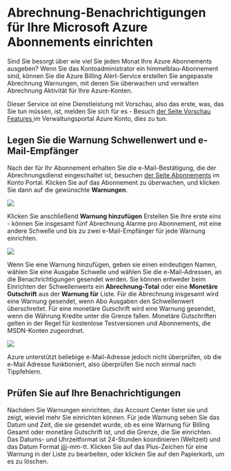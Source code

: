 <properties 
	pageTitle="Set up billing alerts for your Microsoft Azure subscriptions" 
	description="Describes how you can set up alerts on your Azure bill so you can avoid billing surprises." 
	services="" 
	documentationCenter="" 
	authors="vikdesai" 
	manager="msmbaldwin" 
	editor=""/>

<tags 
	ms.service="multiple" 
	ms.workload="multiple" 
	ms.tgt_pltfrm="na" 
	ms.devlang="na" 
	ms.topic="article" 
	ms.date="06/01/2015" 
	ms.author="vikdesai"/>

# Abrechnung-Benachrichtigungen für Ihre Microsoft Azure Abonnements einrichten

Sind Sie besorgt über wie viel Sie jeden Monat Ihre Azure Abonnements ausgeben? Wenn Sie das Kontoadministrator ein himmelblau-Abonnement sind, können Sie die Azure Billing Alert-Service erstellen Sie angepasste Abrechnung Warnungen, mit denen Sie überwachen und verwalten Abrechnung Aktivität für Ihre Azure-Konten.

Dieser Service ist eine Dienstleistung mit Vorschau, also das erste, was, das Sie tun müssen, ist, melden Sie sich für es - Besuch <a href="https://account.windowsazure.com/PreviewFeatures">der Seite Vorschau Features </a> im Verwaltungsportal Azure Konto, dies zu tun.

## Legen Sie die Warnung Schwellenwert und e-Mail-Empfänger

Nach der für Ihr Abonnement erhalten Sie die e-Mail-Bestätigung, die der Abrechnungsdienst eingeschaltet ist, besuchen <a href="https://account.windowsazure.com/Subscriptions">der Seite Abonnements</a> im Konto Portal. Klicken Sie auf das Abonnement zu überwachen, und klicken Sie dann auf die gewünschte **Warnungen**.

![][Image1]

Klicken Sie anschließend **Warnung hinzufügen** Erstellen Sie Ihre erste eins - können Sie insgesamt fünf Abrechnung Alarme pro Abonnement, mit eine andere Schwelle und bis zu zwei e-Mail-Empfänger für jede Warnung einrichten.

![][Image2]

Wenn Sie eine Warnung hinzufügen, geben sie einen eindeutigen Namen, wählen Sie eine Ausgabe Schwelle und wählen Sie die e-Mail-Adressen, an die Benachrichtigungen gesendet werden. Sie können entweder beim Einrichten der Schwellenwerts ein **Abrechnung-Total** oder eine **Monetäre Gutschrift** aus der **Warnung für** Liste. Für die Abrechnung insgesamt wird eine Warnung gesendet, wenn Abo Ausgaben den Schwellenwert überschreitet. Für eine monetäre Gutschrift wird eine Warnung gesendet, wenn die Währung Kredite unter die Grenze fallen. Monetäre Gutschriften gelten in der Regel für kostenlose Testversionen und Abonnements, die MSDN-Konten zugeordnet.

![][Image3]

Azure unterstützt beliebige e-Mail-Adresse jedoch nicht überprüfen, ob die e-Mail Adresse funktioniert, also überprüfen Sie noch einmal nach Tippfehlern.

## Prüfen Sie auf Ihre Benachrichtigungen

Nachdem Sie Warnungen einrichten, das Account Center listet sie und zeigt, wieviel mehr Sie einrichten können. Für jede Warnung sehen Sie das Datum und Zeit, die sie gesendet wurde, ob es eine Warnung für Billing Gesamt oder monetäre Gutschrift ist, und die Grenze, die Sie einrichten. Das Datums- und Uhrzeitformat ist 24-Stunden koordinieren (Weltzeit) und das Datum Format jjjj-mm-tt. Klicken Sie auf das Plus-Zeichen für eine Warnung in der Liste zu bearbeiten, oder klicken Sie auf den Papierkorb, um es zu löschen.

[Image1]: ./media/azure-billing-set-up-alerts/billingalert1.png
[Image2]: ./media/azure-billing-set-up-alerts/billingalert2.png
[Image3]: ./media/azure-billing-set-up-alerts/billingalerts3.png
